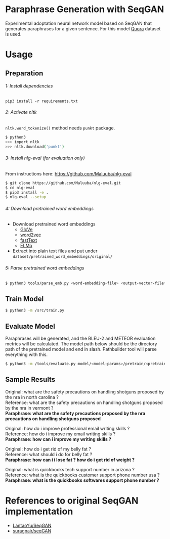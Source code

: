 # Paraphrase Generation with SeqGAN

Experimental adoptation neural network model based on SeqGAN that generates paraphrases for a given sentence. For this model [Quora](https://data.quora.com/First-Quora-Dataset-Release-Question-Pairs) dataset is used.

# Usage

## Preparation

###### 1: Install dependencies

`pip3 install -r requirements.txt`

###### 2: Activate nltk

`nltk.word_tokenize()` method needs `punkt` package.

```bash
$ python3
>>> import nltk
>>> nltk.download('punkt')
```

###### 3: Install nlg-eval (for evaluation only)

From instructions here: https://github.com/Maluuba/nlg-eval

```bash
$ git clone https://github.com/Maluuba/nlg-eval.git
$ cd nlg-eval
$ pip3 install -e .
$ nlg-eval --setup
```

###### 4: Download pretrained word embeddings

- Download pretrained word embeddings
    - [GloVe](https://nlp.stanford.edu/projects/glove/)
    - [word2vec](https://code.google.com/archive/p/word2vec/)
    - [fastText](https://github.com/icoxfog417/fastTextJapaneseTutorial)
    - [ELMo](https://allennlp.org/elmo)
- Extract into plain text files and put under `dataset/pretrained_word_embeddings/original/`

###### 5: Parse pretrained word embeddings
    
```bash
$ python3 tools/parse_emb.py <word-embedding-file> <output-vector-file> <output-info-file>
```

## Train Model

```bash
$ python3 -m /src/train.py
```

## Evaluate Model

Paraphrases will be generated, and the BLEU-2 and METEOR evaluation metrics will be calculated. The model path below should be the directory path of the pretrained model and end in slash. Pathbuilder tool will parse everything with this.

```bash
$ python3 -m /tools/evaluate.py model/<model-params>/pretrain/<pretrained-model-params>/
```

## Sample Results

Original: what are the safety precautions on handling shotguns proposed by the nra in north carolina ? \
Reference: what are the safety precautions on handling shotguns proposed by the nra in vermont ? \
**Paraphrase: what are the safety precautions proposed by the nra precautions on handling shotguns proposed**

Original: how do i improve professional email writing skills ? \
Reference: how do i improve my email writing skills ? \
**Paraphrase: how can i improve my writing skills ?**

Original: how do i get rid of my belly fat ? \
Reference: what should i do for belly fat ? \
**Paraphrase: how can i i lose fat ? how do i get rid of weight ?**

Original: what is quickbooks tech support number in arizona ? \
Reference: what is the quickbooks customer support phone number usa ? \
**Paraphrase: what is the quickbooks softwares support phone number ?**


# References to original SeqGAN implementation

- [LantaoYu/SeqGAN](https://github.com/LantaoYu/SeqGAN)
- [suragnair/seqGAN](https://github.com/suragnair/seqGAN)

